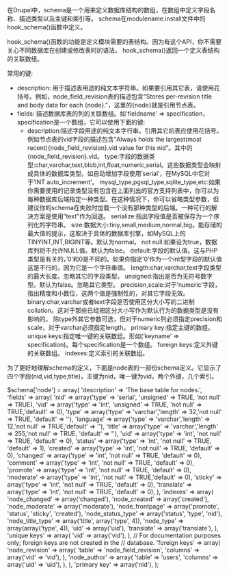 在Drupal中，schema是一个用来定义数据库结构的数组，在数组中定义字段名称、描述类型以及主键和索引等。
schema在modulename.install文件中的hook_schema()函数中定义。

hook_schema()函数的功能是定义模块需要的表结构。因为有这个API，你不需要关心不同数据库在创建或修改表时的语法。
hook_schema()返回一个定义表结构的关联数组。

常用的键:
* description: 用于描述表用途的纯文本字符串。如果要引用其它表，请使用花括号。例如，node_field_revision表的描述包含"Stores per-revision title and body data for each {node}."，这里的{node}就是引用节点表。
* fields: 描述数据库表的列的关联数组。如'fieldname' => specification，specification是一个数组，它可以使用下面的键:
  * description:描述字段用途的纯文本字行串。引用其它的表应使用花括号。例如节点表的vid字段的描述包含”Always holds the largest(most recent){node_field_revision}.vid value for this nid”。其中的{node_field_revision}.vid。
        type:字段的数据类型:char,varchar,text,blob,int,float,numeric,serial。这些数据类型会映射成具体的数据库类型。如自动增加字段使用’serial’，在MySQL中它对于’INT auto_increment’。
        mysql_type,pgsql_type,sqlite_type,etc:如果你需要使用的记录类型没有包含在上面列出的官方支持列表中，你可以为每种数据库后端指定一种类型。在这种情况下，你可以省略类型参数，但建议你的schema在失败时加载一个没有那种类型的后端。一种可行的解决方案是使用”text”作为回退。
        serialize:指出字段值是否被保存为一个序列化的字符串。
        size:数据大小:tiny,small,medium,normal,big。能存储的最大值的提示，这取决于具体的数据库引擎，如MySQL上的TINYINT,INT,BIGINT等。默认为normal。
        not null:如果设为true，数据库列将不允许NULL值。默认为false。
        default:字段的默认值。这与PHP类型是有关的，’0’和0是不同的。如果你指定’0’作为一个int型字段的默认值这是不行的，因为它是一个字符串值。
        length:char,varchar,text字段类型的最大长度。忽略其它的字段类型。
        unsigned:指出是否为无符号数字型。默认为false。忽略其它类型。
        precision,scale:对于’numeric’字段，指出精度和小数位，这两个值是强制性的，对其它字段无效。
        binary:char,varchar或者text字段是否使用区分大小写的二进制collation。这对于那些已经把区分大小写作为默认行为的数据类型是没有影响的。
        除type外其它参数可选，但对于numeric列必须指定precision和scale，对于varchar必须指定length。
    primary key:指定主键的数组。
    unique keys:指定唯一键的关联数组。形如(‘keyname’ => specification)。每个specification是一个数组。
    foreign keys:定义外键的关联数组。
    indexes:定义索引的关联数组。

为了更好地理解schema的定义，下面是node表的一部份schema定义。它显示了四个字段(nid,vid,type,title)，主键为nid，唯一键为vid，两个外键，几个索引。

$schema['node'] = array(
  'description' => 'The base table for nodes.',
  'fields' => array(
    'nid'       => array('type' => 'serial', 'unsigned' => TRUE, 'not null' => TRUE),
    'vid'       => array('type' => 'int', 'unsigned' => TRUE, 'not null' => TRUE,'default' => 0),
    'type'      => array('type' => 'varchar','length' => 32,'not null' => TRUE, 'default' => ''),
    'language'  => array('type' => 'varchar','length' => 12,'not null' => TRUE,'default' => ''),
    'title'     => array('type' => 'varchar','length' => 255,'not null' => TRUE, 'default' => ''),
    'uid'       => array('type' => 'int', 'not null' => TRUE, 'default' => 0),
    'status'    => array('type' => 'int', 'not null' => TRUE, 'default' => 1),
    'created'   => array('type' => 'int', 'not null' => TRUE, 'default' => 0),
    'changed'   => array('type' => 'int', 'not null' => TRUE, 'default' => 0),
    'comment'   => array('type' => 'int', 'not null' => TRUE, 'default' => 0),
    'promote'   => array('type' => 'int', 'not null' => TRUE, 'default' => 0),
    'moderate'  => array('type' => 'int', 'not null' => TRUE,'default' => 0),
    'sticky'    => array('type' => 'int', 'not null' => TRUE, 'default' => 0),
    'translate' => array('type' => 'int', 'not null' => TRUE, 'default' => 0),
  ),
  'indexes' => array(
    'node_changed'        => array('changed'),
    'node_created'        => array('created'),
    'node_moderate'       => array('moderate'),
    'node_frontpage'      => array('promote', 'status', 'sticky', 'created'),
    'node_status_type'    => array('status', 'type', 'nid'),
    'node_title_type'     => array('title', array('type', 4)),
    'node_type'           => array(array('type', 4)),
    'uid'                 => array('uid'),
    'translate'           => array('translate'),
  ),
  'unique keys' => array(
    'vid' => array('vid'),
  ),
  // For documentation purposes only; foreign keys are not created in the
  // database.
  'foreign keys' => array(
    'node_revision' => array(
      'table' => 'node_field_revision',
      'columns' => array('vid' => 'vid'),
     ),
    'node_author' => array(
      'table' => 'users',
      'columns' => array('uid' => 'uid'),
     ),
   ),
  'primary key' => array('nid'),
);